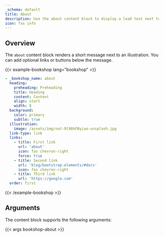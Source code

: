 ```yaml
---
_schema: default
title: About
description: Use the about content block to display a lead text next to a featured illustration.
icon: fas info
---
```


## Overview

The `about` content block renders a short message next to an illustration. You can add optional links or buttons below the message.

<!-- markdownlint-disable MD037 -->
{{< example-bookshop lang="bookshop" >}}
```yml
- _bookshop_name: about
  heading:
    preheading: Preheading
    title: Heading
    content: Content
    align: start
    width: 8
  background:
    color: primary
    subtle: true
  illustration:
    image: /assets/img/nat-9l98kFByiao-unsplash.jpg
  link-type: link
  links:
    - title: First link
      url: 'about'
      icon: fas chevron-right
      force: true
    - title: Second link
      url: 'blog/bootstrap-elements/#docs'
      icon: fas chevron-right
    - title: Third link
      url: 'https://google.com'
  order: first
```
{{< /example-bookshop >}}
<!-- markdownlint-enable MD037 -->

## Arguments

The content block supports the following arguments:

{{< args bookshop-about >}}
